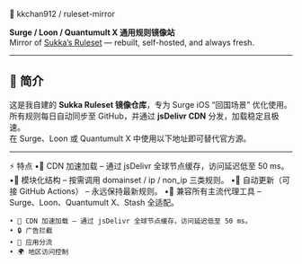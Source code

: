 🧩 kkchan912 / ruleset-mirror

**Surge / Loon / Quantumult X 通用规则镜像站**  
Mirror of [Sukka’s Ruleset](https://ruleset.skk.moe) — rebuilt, self-hosted, and always fresh.

---

## 📘 简介

这是我自建的 **Sukka Ruleset 镜像仓库**，专为 Surge iOS “回国场景” 优化使用。  
所有规则每日自动同步至 GitHub，并通过 **jsDelivr CDN** 分发，加载稳定且极速。  
在 Surge、Loon 或 Quantumult X 中使用以下地址即可替代官方源。

---



⚡ 特点
•🚀 CDN 加速加载 – 通过 jsDelivr 全球节点缓存，访问延迟低至 50 ms。
•🧩 模块化结构 – 按需调用 domainset / ip / non_ip 三类规则。
•🔄 自动更新（可接 GitHub Actions） – 永远保持最新规则。
•🧠 兼容所有主流代理工具 – Surge、Loon、Quantumult X、Stash 全适配。

    • 🚀 CDN 加速加载 – 通过 jsDelivr 全球节点缓存，访问延迟低至 50 ms。
    • 🔒 广告拦截
    • 📱 应用分流
    • 🌍 地区访问控制



